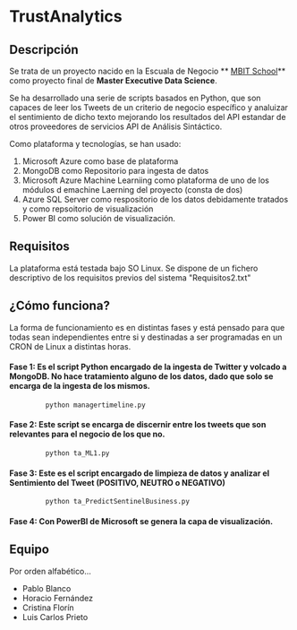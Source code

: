 # TrustAnalytics

## Descripción
Se trata de un proyecto nacido en la Escuala de Negocio ** [MBIT School](http://www.mbitschool.com)** como proyecto final de **Master Executive Data Science**.

Se ha desarrollado una serie de scripts basados en Python, que son capaces de leer los Tweets de un criterio de negocio específico y analuizar el sentimiento de dicho texto mejorando los resultados del API estandar de otros proveedores de servicios API de Análisis Sintáctico.

Como plataforma y tecnologías, se han usado:
   1. Microsoft Azure como base de plataforma
   2. MongoDB como Repositorio para ingesta de datos
   3. Microsoft Azure Machine Learniing como plataforma de uno de los módulos d emachine Laerning del proyecto (consta de dos)
   4. Azure SQL Server como respositorio de los datos debidamente tratados y como repsoitorio de visualización
   5. Power BI como solución de visualización.

## Requisitos

La plataforma está testada bajo SO Linux.
Se dispone de un fichero descriptivo de los requisitos previos del sistema "Requisitos2.txt"

## ¿Cómo funciona?
La forma de funcionamiento es en distintas fases y está pensado para que todas sean independientes entre si y destinadas a ser programadas en un CRON de Linux a distintas horas.

#### Fase 1: Es el script Python encargado de la ingesta de Twitter y volcado a MongoDB. No hace tratamiento alguno de los datos, dado que solo se encarga de la ingesta de los mismos.
             python managertimeline.py

#### Fase 2: Este script se encarga de discernir entre los tweets que son relevantes para el negocio de los que no. 
             python ta_ML1.py

#### Fase 3: Este es el script encargado de limpieza de datos y analizar el Sentimiento del Tweet (POSITIVO, NEUTRO o NEGATIVO)
             python ta_PredictSentinelBusiness.py

#### Fase 4: Con PowerBI de Microsoft se genera la capa de visualización.			 
              
   
## Equipo
Por orden alfabético...

* Pablo Blanco
* Horacio Fernández
* Cristina Florín 
* Luis Carlos Prieto
